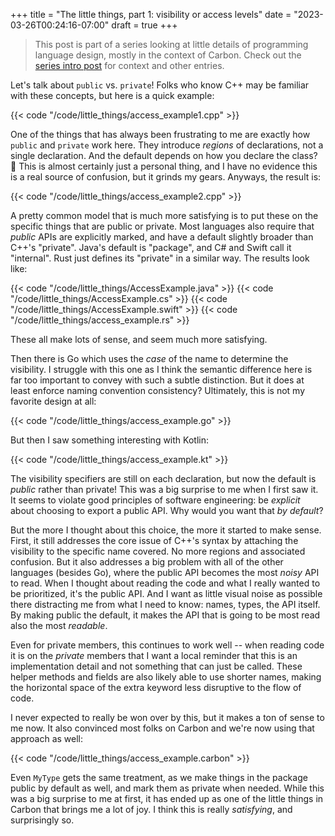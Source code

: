 +++
title = "The little things, part 1: visibility or access levels"
date = "2023-03-26T00:24:16-07:00"
draft = true
+++

> This post is part of a series looking at little details of programming
> language design, mostly in the context of Carbon. Check out the
> [series intro post](/posts/little_things_series) for context and other entries.

Let's talk about `public` vs. `private`! Folks who know C++ may be familiar with
these concepts, but here is a quick example:

{{< code "/code/little_things/access_example1.cpp" >}}

One of the things that has always been frustrating to me are exactly how
`public` and `private` work here. They introduce _regions_ of declarations, not
a single declaration. And the default depends on how you declare the class? 😤
This is almost certainly just a personal thing, and I have no evidence this is a
real source of confusion, but it grinds my gears. Anyways, the result is:

{{< code "/code/little_things/access_example2.cpp" >}}

A pretty common model that is much more satisfying is to put these on the
specific things that are public or private. Most languages also require that
_public_ APIs are explicitly marked, and have a default slightly broader than
C++'s "private". Java's default is "package", and C# and Swift call it
"internal". Rust just defines its "private" in a similar way. The results look
like:

{{< code "/code/little_things/AccessExample.java" >}}
{{< code "/code/little_things/AccessExample.cs" >}}
{{< code "/code/little_things/AccessExample.swift" >}}
{{< code "/code/little_things/access_example.rs" >}}

These all make lots of sense, and seem much more satisfying.

Then there is Go which uses the _case_ of the name to determine the visibility.
I struggle with this one as I think the semantic difference here is far too
important to convey with such a subtle distinction. But it does at least enforce
naming convention consistency? Ultimately, this is not my favorite design at
all:

{{< code "/code/little_things/access_example.go" >}}

But then I saw something interesting with Kotlin:

{{< code "/code/little_things/access_example.kt" >}}

The visibility specifiers are still on each declaration, but now the default is
_public_ rather than private! This was a big surprise to me when I first saw it.
It seems to violate good principles of software engineering: be _explicit_ about
choosing to export a public API. Why would you want that _by default_?

But the more I thought about this choice, the more it started to make sense.
First, it still addresses the core issue of C++'s syntax by attaching the
visibility to the specific name covered. No more regions and associated
confusion. But it also addresses a big problem with all of the other languages
(besides Go), where the public API becomes the most _noisy_ API to read. When I
thought about reading the code and what I really wanted to be prioritized, it's
the public API. And I want as little visual noise as possible there distracting
me from what I need to know: names, types, the API itself. By making public the
default, it makes the API that is going to be most read also the most
_readable_.

Even for private members, this continues to work well -- when reading code it is
on the _private_ members that I want a local reminder that this is an
implementation detail and not something that can just be called. These helper
methods and fields are also likely able to use shorter names, making the
horizontal space of the extra keyword less disruptive to the flow of code.

I never expected to really be won over by this, but it makes a ton of sense to
me now. It also convinced most folks on Carbon and we're now using that approach
as well:

{{< code "/code/little_things/access_example.carbon" >}}

Even `MyType` gets the same treatment, as we make things in the package public
by default as well, and mark them as private when needed. While this was a big
surprise to me at first, it has ended up as one of the little things in Carbon
that brings me a lot of joy. I think this is really _satisfying_, and
surprisingly so.
